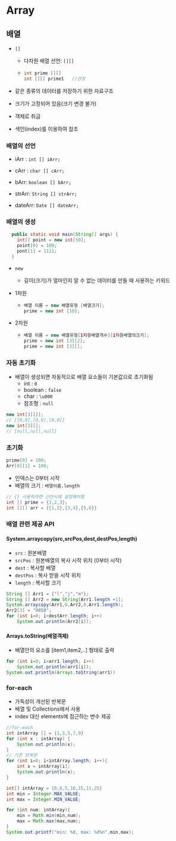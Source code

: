 # Array

## 배열

- `[]`

  - 다차원 배열 선언: `[][]`

  - ```java
    int prime [][]
    int [][] prime1   //권장
    ```

- 같은 종류의 데이터를 저장하기 위한 자료구조

- 크기가 고정되어 있음(크기 변경 불가)

- 객체로 취급

- 색인(index)를 이용하여 참조

  

### 배열의 선언

- iArr : `int [] iArr;`
- cArr : `char [] cArr;`

- bArr: `boolean [] bArr;`
- strArr: `String [] strArr;`
- dateArr: `Date [] dateArr;`



### 배열의 생성

```java
  public static void main(String[] args) {
    int[] point = new int[50];
    point[0] = 100;
    pont[1] = 1111;
  }
```

- `new`
  - 길이(크기)가 얼마인지 알 수 없는 데이터를 만들 때 사용하는 키워드


- 1차원

  - ```java
    배열 이름 = new 배열유형 [배열크기];
    prime = new int [10];
    ```

- 2차원

  - ```java
    배열 이름 = new 배열유형[1차원배열개수][1차원배열의크기];
    prime = new int [3][2];
    prime = new int [3][];
    ```



### 자동 초기화

- 배열이 생성되면 자동적으로 배열 요소들이 기본값으로 초기화됨
  - int : `0`
  - boolean : `false`
  - char : `\u000`
  - 참조형 : `null`

```java
new int[3][2];
// [[0,0],[0,0],[0,0]]
new int[3][];
// [null,null,null]
```



### 초기화

```java
prime[0] = 100;
Arr[0][1] = 100;
```

- 인덱스는 0부터 시작
- 배열의 크기 : `배열이름.length`

```java
// {} 사용하려면 선언시에 설정해야함
int [] prime = {1,2,3};
int [][] arr = {{1,2},{3,4},{5,6}}
```



### 배열 관련 제공 API

#### System.arraycopy(src,srcPos,dest,destPos,length)

- `src` : 원본배열
- `srcPos` : 원본배열의 복사 시작 위치 (0부터 시작)
- `dest` : 복사할 배열
- `destPos` : 복사 받을 시작 위치
- `length` : 복사할 크기

```java
String [] Arr1 = {"l","j","m"};
String [] Arr2 = new String[Arr1.length +1];
System.arraycopy(Arr1,0,Arr2,0,Arr1.length);
Arr2[3] = "0850";
for (int i=0; i<destArr.length; i++)
    System.out.println(Arr2[i]);
```



#### Arrays.toString(배열객체)

- 배열안의 요소를 [item1,item2,..] 형태로 출력

```java
for (int i=0; i<arr1.length; i++)
    System.out.println(arr1[i]);
System.out.println(Arrays.toString(arr1))
```



### for-each

- 가독성이 개선된 반복문
- 배열 및 Collections에서 사용
- index 대신 elements에 접근하는 변수 제공

```java
//for-each
int intArray [] = {1,3,5,7,9}
for (int x : intArray) {
    System.out.println(x);
}
// 기존 반복문
for (int i=0; i<intArray.length; i++){
    int x = intArray[i];
    System.out.println(x);
}
```

```java
int[] intArray = {0,8,5,10,15,11,25}
int min = Integer.MAX_VALUE;
int max = Integer.MIN_VALUE;

for (int num: intArray){
    min = Math.min(min,num);
    max = Math.max(max,num);
}
System.out.printf("min: %d, max: %d%n",min,max);
```

